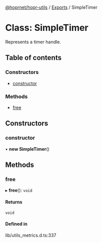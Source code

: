 [@hoprnet/hopr-utils](../README.md) / [Exports](../modules.md) / SimpleTimer

# Class: SimpleTimer

Represents a timer handle.

## Table of contents

### Constructors

- [constructor](SimpleTimer.md#constructor)

### Methods

- [free](SimpleTimer.md#free)

## Constructors

### constructor

• **new SimpleTimer**()

## Methods

### free

▸ **free**(): `void`

#### Returns

`void`

#### Defined in

lib/utils_metrics.d.ts:337

